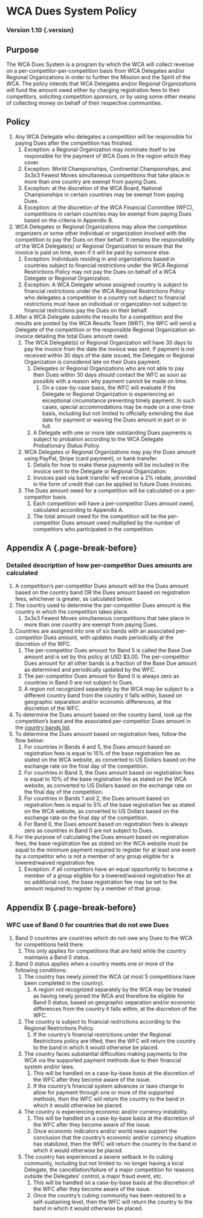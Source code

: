 # WCA Dues System Policy

### Version 1.10 {.version}

## Purpose
The WCA Dues System is a program by which the WCA will collect revenue on a per-competitor-per-competition basis from WCA Delegates and/or Regional Organizations in order to further the Mission and the Spirit of the WCA. The policy intends that WCA Delegates and/or Regional Organizations will fund the amount owed either by charging registration fees to their competitors, soliciting competition sponsors, or by using some other means of collecting money on behalf of their respective communities.

## Policy
1. Any WCA Delegate who delegates a competition will be responsible for paying Dues after the competition has finished.
   1. Exception: a Regional Organization may nominate itself to be responsible for the payment of WCA Dues in the region which they cover.
   2. Exception: World Championships, Continental Championships, and 3x3x3 Fewest Moves simultaneous competitions that take place in more than one country are exempt from paying Dues.
   3. Exception: at the discretion of the WCA Board, National Championships in certain countries may be exempt from paying Dues.
   4. Exception: at the discretion of the WCA Financial Committee (WFC), competitions in certain countries may be exempt from paying Dues based on the criteria in Appendix B.
2. WCA Delegates or Regional Organizations may allow the competition organizers or some other individual or organization involved with the competition to pay the Dues on their behalf. It remains the responsibility of the WCA Delegate(s) or Regional Organization to ensure that the invoice is paid on time, even if it will be paid by someone else.
   1. Exception: Individuals residing in and organizations based in countries subject to financial restrictions under the WCA Regional Restrictions Policy may not pay the Dues on behalf of a WCA Delegate or Regional Organization.
   2. Exception: A WCA Delegate whose assigned country is subject to financial restrictions under the WCA Regional Restrictions Policy who delegates a competition in a country not subject to financial restrictions must have an individual or organization not subject to financial restrictions pay the Dues on their behalf.
3. After a WCA Delegate submits the results for a competition and the results are posted by the WCA Results Team (WRT), the WFC will send a Delegate of the competition or the responsible Regional Organization an invoice detailing the total Dues amount owed.
   1. The WCA Delegate(s) or Regional Organization will have 30 days to pay the invoice from the date the invoice was sent. If payment is not received within 30 days of the date issued, the Delegate or Regional Organization is considered late on their Dues payment.
      1. Delegates or Regional Organizations who are not able to pay their Dues within 30 days should contact the WFC as soon as possible with a reason why payment cannot be made on time.
         1. On a case-by-case basis, the WFC will evaluate if the Delegate or Regional Organization is experiencing an exceptional circumstance preventing timely payment. In such cases, special accommodations may be made on a one-time basis, including but not limited to officially extending the due date for payment or waiving the Dues amount in part or in full.
      2. A Delegate with one or more late outstanding Dues payments is subject to probation according to the WCA Delegate Probationary Status Policy.
   2. WCA Delegates or Regional Organizations may pay the Dues amount using PayPal, Stripe (card payment), or bank transfer.
      1. Details for how to make these payments will be included in the invoice sent to the Delegate or Regional Organization.
      2. Invoices paid via bank transfer will receive a 2% rebate, provided in the form of credit that can be applied to future Dues invoices.
   3. The Dues amount owed for a competition will be calculated on a per-competitor basis.
      1. Each competition will have a per-competitor Dues amount owed, calculated according to Appendix A.
      2. The total amount owed for the competition will be the per-competitor Dues amount owed multiplied by the number of competitors who participated in the competition.

## Appendix A {.page-break-before}
### Detailed description of how per-competitor Dues amounts are calculated
1. A competition’s per-competitor Dues amount will be the Dues amount based on the country band OR the Dues amount based on registration fees, whichever is greater, as calculated below.
2. The country used to determine the per-competitor Dues amount is the country in which the competition takes place.
   1. 3x3x3 Fewest Moves simultaneous competitions that take place in more than one country are exempt from paying Dues.
3. Countries are assigned into one of six bands with an associated per-competitor Dues amount, with updates made periodically at the discretion of the WFC.
   1. The per-competitor Dues amount for Band 5 is called the Base Due amount and is set by this policy at USD $3.00. The per-competitor Dues amount for all other bands is a fraction of the Base Due amount as determined and periodically updated by the WFC.
     1. The per-competitor Dues amount for Band 0 is always zero as countries in Band 0 are not subject to Dues.
   2. A region not recognized separately by the WCA may be subject to a different country band from the country it falls within, based on geographic separation and/or economic differences, at the discretion of the WFC.
4. To determine the Dues amount based on the country band, look up the competition’s band and the associated per-competitor Dues amount in the [country bands list](https://www.worldcubeassociation.org/wfc/country-bands).
5. To determine the Dues amount based on registration fees, follow the flow below:
   1. For countries in Bands 4 and 5, the Dues amount based on registration fees is equal to 15% of the base registration fee as stated on the WCA website, as converted to US Dollars based on the exchange rate on the final day of the competition.
   2. For countries in Band 3, the Dues amount based on registration fees is equal to 10% of the base registration fee as stated on the WCA website, as converted to US Dollars based on the exchange rate on the final day of the competition.
   3. For countries in Bands 1 and 2, the Dues amount based on registration fees is equal to 5% of the base registration fee as stated on the WCA website, as converted to US Dollars based on the exchange rate on the final day of the competition.
   4. For Band 0, the Dues amount based on registration fees is always zero as countries in Band 0 are not subject to Dues.
6. For the purpose of calculating the Dues amount based on registration fees, the base registration fee as stated on the WCA website must be equal to the minimum payment required to register for at least one event by a competitor who is not a member of any group eligible for a lowered/waived registration fee.
   1. Exception: if all competitors have an equal opportunity to become a member of a group eligible for a lowered/waived registration fee at no additional cost, the base registration fee may be set to the amount required to register by a member of that group.

## Appendix B {.page-break-before}
### WFC use of Band 0 for countries that do not owe Dues
1. Band 0 countries are countries which do not owe any Dues to the WCA for competitions held there.
   1. This only applies for competitions that are held while the country maintains a Band 0 status.
2. Band 0 status applies when a country meets one or more of the following conditions:
   1. The country has newly joined the WCA (at most 5 competitions have been completed in the country).
      1. A region not recognized separately by the WCA may be treated as having newly joined the WCA and therefore be eligible for Band 0 status, based on geographic separation and/or economic differences from the country it falls within, at the discretion of the WFC.
   2. The country is subject to financial restrictions according to the Regional Restrictions Policy.
      1. If the country’s financial restrictions under the Regional Restrictions policy are lifted, then the WFC will return the country to the band in which it would otherwise be placed.
   3. The country faces substantial difficulties making payments to the WCA via the supported payment methods due to their financial system and/or laws.
      1. This will be handled on a case-by-base basis at the discretion of the WFC after they become aware of the issue.
      2. If the country’s financial system advances or laws change to allow for payment through one or more of the supported methods, then the WFC will return the country to the band in which it would otherwise be placed.
   4. The country is experiencing economic and/or currency instability.
      1. This will be handled on a case-by-base basis at the discretion of the WFC after they become aware of the issue.
      2. Once economic indicators and/or world news support the conclusion that the country’s economic and/or currency situation has stabilized, then the WFC will return the country to the band in which it would otherwise be placed.
   5. The country has experienced a severe setback in its cubing community, including but not limited to: no longer having a local Delegate, the cancellation/failure of a major competition for reasons outside the Delegates’ control, a major fraud event, etc.
      1. This will be handled on a case-by-base basis at the discretion of the WFC after they become aware of the issue.
      2. Once the country’s cubing community has been restored to a self-sustaining level, then the WFC will return the country to the band in which it would otherwise be placed.
